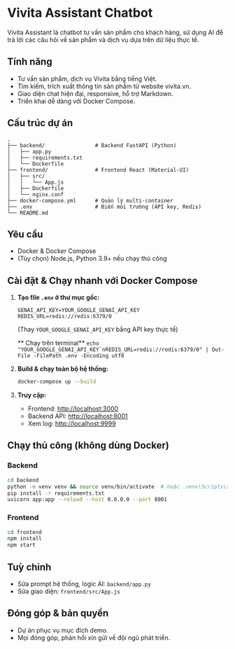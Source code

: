 # Vivita Assistant Chatbot

Vivita Assistant là chatbot tư vấn sản phẩm cho khách hàng, sử dụng AI để trả lời các câu hỏi về sản phẩm và dịch vụ dựa trên dữ liệu thực tế.

## Tính năng

- Tư vấn sản phẩm, dịch vụ Vivita bằng tiếng Việt.
- Tìm kiếm, trích xuất thông tin sản phẩm từ website vivita.vn.
- Giao diện chat hiện đại, responsive, hỗ trợ Markdown.
- Triển khai dễ dàng với Docker Compose.

## Cấu trúc dự án

```
.
├── backend/                # Backend FastAPI (Python)
│   ├── app.py
│   ├── requirements.txt
│   └── Dockerfile
├── frontend/               # Frontend React (Material-UI)
│   ├── src/
│   │   └── App.js
│   ├── Dockerfile
│   └── nginx.conf
├── docker-compose.yml      # Quản lý multi-container
├── .env                    # Biến môi trường (API key, Redis)
└── README.md
```

## Yêu cầu

- Docker & Docker Compose
- (Tùy chọn) Node.js, Python 3.9+ nếu chạy thủ công

## Cài đặt & Chạy nhanh với Docker Compose

1. **Tạo file `.env` ở thư mục gốc:**

   ```env
   GENAI_API_KEY=YOUR_GOOGLE_GENAI_API_KEY
   REDIS_URL=redis://redis:6379/0
   ```

   (Thay `YOUR_GOOGLE_GENAI_API_KEY` bằng API key thực tế)
   
   ** Chạy trên terminal**
   `` echo "YOUR_GOOGLE_GENAI_API_KEY`nREDIS_URL=redis://redis:6379/0" | Out-File -FilePath .env -Encoding utf8 ``

3. **Build & chạy toàn bộ hệ thống:**

   ```bash
   docker-compose up --build
   ```

4. **Truy cập:**
   - Frontend: [http://localhost:3000](http://localhost:3000)
   - Backend API: [http://localhost:8001](http://localhost:8001)
   - Xem log: [http://localhost:9999](http://localhost:9999)

## Chạy thủ công (không dùng Docker)

### Backend

```bash
cd backend
python -m venv venv && source venv/bin/activate  # hoặc .venv\Scripts\activate trên Windows
pip install -r requirements.txt
uvicorn app:app --reload --host 0.0.0.0 --port 8001
```

### Frontend

```bash
cd frontend
npm install
npm start
```

## Tuỳ chỉnh

- Sửa prompt hệ thống, logic AI: `backend/app.py`
- Sửa giao diện: `frontend/src/App.js`

## Đóng góp & bản quyền

- Dự án phục vụ mục đích demo.
- Mọi đóng góp, phản hồi xin gửi về đội ngũ phát triển.
